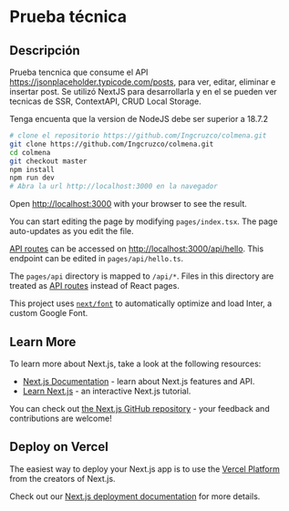 # Prueba técnica

## Descripción

Prueba tencnica que consume el API https://jsonplaceholder.typicode.com/posts, para ver, editar, eliminar e insertar post. Se utilizó NextJS para desarrollarla y en el se pueden ver tecnicas de SSR, ContextAPI, CRUD Local Storage.

Tenga encuenta que la version de NodeJS debe ser superior a 18.7.2

```bash
# clone el repositorio https://github.com/Ingcruzco/colmena.git
git clone https://github.com/Ingcruzco/colmena.git
cd colmena
git checkout master
npm install
npm run dev
# Abra la url http://localhost:3000 en la navegador
```

Open [http://localhost:3000](http://localhost:3000) with your browser to see the result.

You can start editing the page by modifying `pages/index.tsx`. The page auto-updates as you edit the file.

[API routes](https://nextjs.org/docs/api-routes/introduction) can be accessed on [http://localhost:3000/api/hello](http://localhost:3000/api/hello). This endpoint can be edited in `pages/api/hello.ts`.

The `pages/api` directory is mapped to `/api/*`. Files in this directory are treated as [API routes](https://nextjs.org/docs/api-routes/introduction) instead of React pages.

This project uses [`next/font`](https://nextjs.org/docs/basic-features/font-optimization) to automatically optimize and load Inter, a custom Google Font.

## Learn More

To learn more about Next.js, take a look at the following resources:

- [Next.js Documentation](https://nextjs.org/docs) - learn about Next.js features and API.
- [Learn Next.js](https://nextjs.org/learn) - an interactive Next.js tutorial.

You can check out [the Next.js GitHub repository](https://github.com/vercel/next.js/) - your feedback and contributions are welcome!

## Deploy on Vercel

The easiest way to deploy your Next.js app is to use the [Vercel Platform](https://vercel.com/new?utm_medium=default-template&filter=next.js&utm_source=create-next-app&utm_campaign=create-next-app-readme) from the creators of Next.js.

Check out our [Next.js deployment documentation](https://nextjs.org/docs/deployment) for more details.
